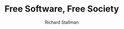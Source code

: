 ---
layout: books
title: Free Software, Free Society
subtitle: 
essential: 
categories: ['software']
author: ['Richard Stallman']
excerpt: .
external_url: 
---